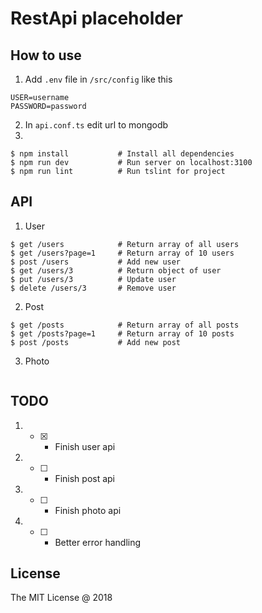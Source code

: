 # RestApi placeholder


## How to use
1. Add `.env` file in `/src/config` like this
```
USER=username
PASSWORD=password
```
2. In `api.conf.ts` edit url to mongodb
3.
```
$ npm install			# Install all dependencies
$ npm run dev			# Run server on localhost:3100
$ npm run lint			# Run tslint for project
```

## API
1. User
```
$ get /users			# Return array of all users
$ get /users?page=1		# Return array of 10 users
$ post /users			# Add new user
$ get /users/3			# Return object of user
$ put /users/3			# Update user
$ delete /users/3		# Remove user
```

2. Post
```
$ get /posts			# Return array of all posts
$ get /posts?page=1		# Return array of 10 posts
$ post /posts			# Add new post
```

3. Photo
```

```

## TODO

1. - [x] - Finish user api
2. - [ ] - Finish post api
3. - [ ] - Finish photo api
4. - [ ] - Better error handling


## License 

The MIT License @ 2018
